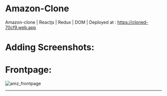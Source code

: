 # Amazon-Clone
Amazon-clone | Reactjs | Redux | DOM | Deployed at : https://cloned-70cf9.web.app


# Adding Screenshots: 
# Frontpage:
![amz_frontpage](https://user-images.githubusercontent.com/68990620/108316275-b6e5e780-71e2-11eb-89b5-5f37ef0dc16d.png)

----------
